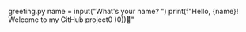  greeting.py
name = input("What's your name? ")
print(f"Hello, {name}! Welcome to my GitHub project0 )0))🚀"
